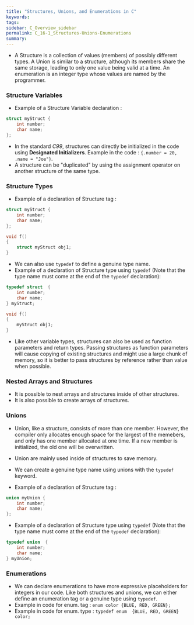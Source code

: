 ```yaml
---
title: "Structures, Unions, and Enumerations in C"
keywords:
tags:
sidebar: C_Overview_sidebar
permalink: C_16-1_Structures-Unions-Enumerations
summary:
---
```


- A Structure is a collection of values (members) of possibly different types. A Union is similar to a structure, although its members share the same storage, leading to only one value being valid at a time. An enumeration is an integer type whose values are named by the programmer.

### Structure Variables
- Example of a Structure Variable declaration :

```c
struct myStruct {
    int number;
    char name;
};
```
- In the standard *C99*, structures can directly be initialized in the code using **Designated Initializers**. Example in the code : ```{.number = 20, .name = "Joe"}```.
- A structure can be "duplicated" by using the assignment operator on another structure of the same type.

### Structure Types
- Example of a declaration of Structure tag :

```c
struct myStruct {
    int number;
    char name;
};

void f()
{
    struct myStruct obj1;
}
```
- We can also use ```typedef``` to define a genuine type name.
- Example of a declaration of Structure type using ```typedef``` (Note that the type name must come at the end of the ```typedef``` declaration):

```c
typedef struct  {
    int number;
    char name;
} myStruct;

void f()
{
    myStruct obj1;
}
```

- Like other variable types, structures can also be used as function parameters and return types. Passing structures as function parameters will cause copying of existing structures and might use a large chunk of memory, so it is better to pass structures by reference rather than value when possible.

### Nested Arrays and Structures
- It is possible to nest arrays and structures inside of other structures.
- It is also possible to create arrays of structures.

### Unions
- Union, like a structure, consists of more than one member. However, the compiler only allocates enough space for the largest of the memebers, and only has one member allocated at one time. If a new member is initialized, the old one will be overwritten.
- Union are mainly used inside of structures to save memory.
- We can create a genuine type name using unions with the ```typedef``` keyword. 

- Example of a declaration of Structure tag :

```c
union myUnion {
    int number;
    char name;
};
```

- Example of a declaration of Structure type using ```typedef``` (Note that the type name must come at the end of the ```typedef``` declaration):

```c
typedef union  {
    int number;
    char name;
} myUnion;
```

### Enumerations
- We can declare enumerations to have more expressive placeholders for integers in our code. Like both structures and unions, we can either define an enumeration tag or a genuine type using ```typedef```.
- Example in code for enum. tag : ```enum color {BLUE, RED, GREEN};```
- Example in code for enum. type : ```typedef enum  {BLUE, RED, GREEN} color;```